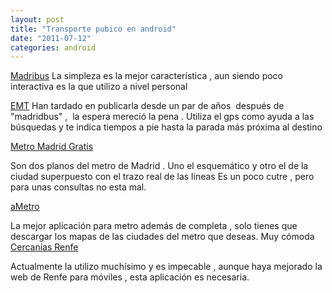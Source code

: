 ```yaml
---
layout: post
title: "Transporte pubico en android"
date: "2011-07-12"
categories: android
---
```


[Madribus](https://market.android.com/details?id=com.spartancoders.madribus&feature=search_result "Madridbus") La simpleza es la mejor característica , aun siendo poco interactiva es la que utilizo a nivel personal

[EMT](https://market.android.com/details?id=es.emtmadrid.emt&feature=search_result "EMT") Han tardado en publicarla desde un par de años  después de "madridbus" ,  la espera mereció la pena . Utiliza el gps como ayuda a las búsquedas y te indica tiempos a pie hasta la parada más próxima al destino

[Metro Madrid Gratis](https://market.android.com/details?id=com.adianteventures.metromadrid&feature=search_result "Metro Madrid Gratis")

Son dos planos del metro de Madrid . Uno el esquemático y otro el de la ciudad superpuesto con el trazo real de las lineas Es un poco cutre , pero para unas consultas no esta mal.

[aMetro](https://market.android.com/details?id=org.ametro&feature=search_result "aMetro")

La mejor aplicación para metro además de completa , solo tienes que descargar los mapas de las ciudades del metro que deseas. Muy cómoda [Cercanías Renfe](https://market.android.com/details?id=com.jonsegador.Renfe&feature=search_result "Cercanias Renfe")

Actualmente la utilizo muchísimo y es impecable , aunque haya mejorado la web de Renfe para móviles , esta aplicación es necesaria.
